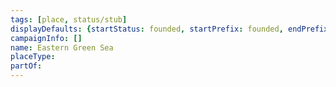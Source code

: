 ```yaml
---
tags: [place, status/stub]
displayDefaults: {startStatus: founded, startPrefix: founded, endPrefix: destroyed, endStatus: destroyed}
campaignInfo: []
name: Eastern Green Sea
placeType:
partOf:
---
```

